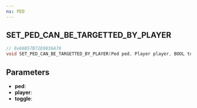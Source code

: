 ```yaml
---
ns: PED
---
```

## SET_PED_CAN_BE_TARGETTED_BY_PLAYER

```c
// 0x66B57B72E0836A76
void SET_PED_CAN_BE_TARGETTED_BY_PLAYER(Ped ped, Player player, BOOL toggle);
```

## Parameters
* **ped**:
* **player**:
* **toggle**:
